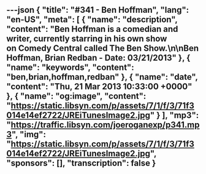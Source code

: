 ---json
{
  "title": "#341 - Ben Hoffman",
  "lang": "en-US",
  "meta": [
    {
      "name": "description",
      "content": "Ben Hoffman is a comedian and writer, currently starring in his own show on Comedy Central called The Ben Show.\n\nBen Hoffman, Brian Redban - Date: 03/21/2013"
    },
    {
      "name": "keywords",
      "content": "ben,brian,hoffman,redban"
    },
    {
      "name": "date",
      "content": "Thu, 21 Mar 2013 10:33:00 +0000"
    },
    {
      "name": "og:image",
      "content": "https://static.libsyn.com/p/assets/7/1/f/3/71f3014e14ef2722/JREiTunesImage2.jpg"
    }
  ],
  "mp3": "https://traffic.libsyn.com/joeroganexp/p341.mp3",
  "img": "https://static.libsyn.com/p/assets/7/1/f/3/71f3014e14ef2722/JREiTunesImage2.jpg",
  "sponsors": [],
  "transcription": false
}
---
<episode-header />

<timemark seconds="0" />

<transcribe-call-to-action />

<episode-footer />